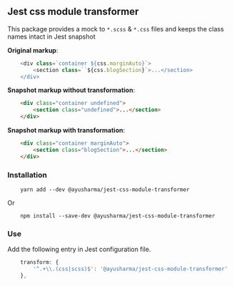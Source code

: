 Jest css module transformer
---
This package provides a mock to `*.scss` & `*.css` files and keeps the class names intact in Jest snapshot

**Original markup**:
```javascript
    <div class=`container ${css.marginAuto}`>
        <section class=``${css.blogSection}`>...</section>
    </div>
```
**Snapshot markup without transformation**:
```html
    <div class="container undefined">
        <section class="undefined">...</section>
    </div>
```
**Snapshot markup with transformation**:
```html
    <div class="container marginAuto">
        <section class="blogSection">...</section>
    </div>
```

### Installation
```shell script
    yarn add --dev @ayusharma/jest-css-module-transformer
```

Or 

```shell script
    npm install --save-dev @ayusharma/jest-css-module-transformer
```

### Use
Add the following entry in Jest configuration file.
```javascript
    transform: {
        '^.+\\.(css|scss)$': '@ayusharma/jest-css-module-transformer'
    },
```


